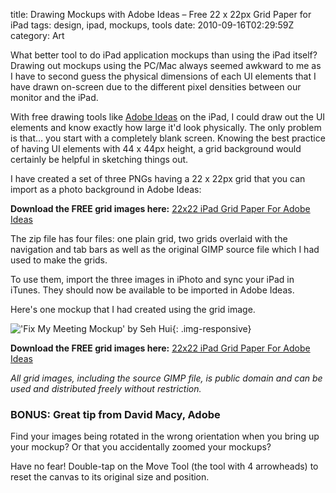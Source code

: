 title: Drawing Mockups with Adobe Ideas – Free 22 x 22px Grid Paper for iPad
tags: design, ipad, mockups, tools
date: 2010-09-16T02:29:59Z
category: Art

What better tool to do iPad application mockups than using the iPad itself? Drawing out mockups using the PC/Mac always seemed awkward to me as I have to second guess the physical dimensions of each UI elements that I have drawn on-screen due to the different pixel densities between our monitor and the iPad.

With free drawing tools like [Adobe Ideas][adobeideas] on the iPad, I could draw out the UI elements and know exactly how large it'd look physically. The only problem is that… you start with a completely blank screen. Knowing the best practice of having UI elements with 44 x 44px height, a grid background would certainly be helpful in sketching things out.

I have created a set of three PNGs having a 22 x 22px grid that you can import as a photo background in Adobe Ideas:

**Download the FREE grid images here:** [22x22 iPad Grid Paper For Adobe Ideas]({static}/2010/09/22x22-iPad-Grid-Paper-For-Adobe-Ideas.zip)

The zip file has four files: one plain grid, two grids overlaid with the navigation and tab bars as well as the original GIMP source file which I had used to make the grids.

To use them, import the three images in iPhoto and sync your iPad in iTunes. They should now be available to be imported in Adobe Ideas.

Here's one mockup that I had created using the grid image.

!['Fix My Meeting Mockup' by Seh Hui]({static}/images/2010/09/Fix-My-Meeting-Mockup.jpg){: .img-responsive}

**Download the FREE grid images here:** [22x22 iPad Grid Paper For Adobe Ideas]({static}/2010/09/22x22-iPad-Grid-Paper-For-Adobe-Ideas.zip)

*All grid images, including the source GIMP file, is public domain and can be used and distributed freely without restriction.*

### BONUS: Great tip from David Macy, Adobe

Find your images being rotated in the wrong orientation when you bring up your mockup? Or that you accidentally zoomed your mockups?

Have no fear! Double-tap on the Move Tool (the tool with 4 arrowheads) to reset the canvas to its original size and position.

[adobeideas]: http://itunes.apple.com/us/app/adobe-ideas-1-0-for-ipad/id364617858?mt=8
